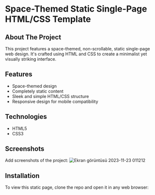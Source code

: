# Space-Themed Static Single-Page HTML/CSS Template

## About The Project
This project features a space-themed, non-scrollable, static single-page web design. It's crafted using HTML and CSS to create a minimalist yet visually striking interface.

## Features
- Space-themed design
- Completely static content
- Sleek and simple HTML/CSS structure
- Responsive design for mobile compatibility

## Technologies
- HTML5
- CSS3

## Screenshots
Add screenshots of the project:
![Ekran görüntüsü 2023-11-23 011212](https://github.com/miracy1lmaz/Minimalist-Single-Page-UI-Design/assets/76847694/606bcd13-c445-4b5e-a004-ea3058056cee)


## Installation
To view this static page, clone the repo and open it in any web browser:
